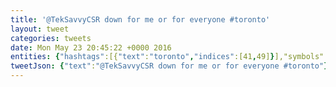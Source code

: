 ```yaml
---
title: '@TekSavvyCSR down for me or for everyone #toronto'
layout: tweet
categories: tweets
date: Mon May 23 20:45:22 +0000 2016
entities: {"hashtags":[{"text":"toronto","indices":[41,49]}],"symbols":[],"user_mentions":[{"screen_name":"TekSavvyCSR","name":"TekSavvy Assistance","id":420670896,"id_str":"420670896","indices":[0,12]}],"urls":[]}
tweetJson: {"text":"@TekSavvyCSR down for me or for everyone #toronto"}
---
```

